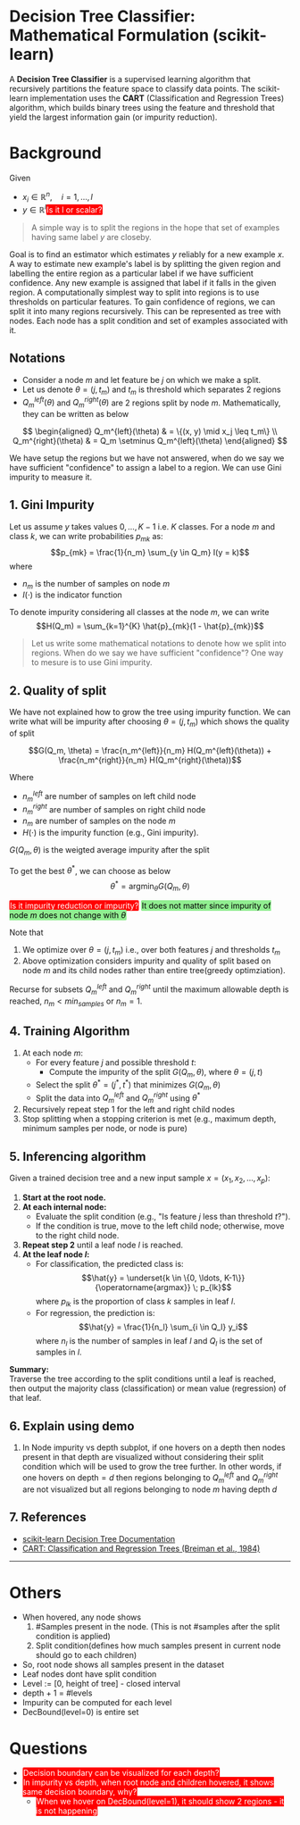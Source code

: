 <style>
  ques { background-color: red; color: white; padding: 1px; border-radius: 2px; }
  note { background-color: yellow; color: black; padding: 1px; border-radius: 2px; }
  imp { background-color: lightgreen; color: black; padding: 1px; border-radius: 2px; }
  underline1 { text-decoration: underline; }
</style>
# Decision Tree Classifier: Mathematical Formulation (scikit-learn)


A **Decision Tree Classifier** is a supervised learning algorithm that recursively partitions the feature space to classify data points. The scikit-learn implementation uses the **CART** (Classification and Regression Trees) algorithm, which builds binary trees using the feature and threshold that yield the largest information gain (or impurity reduction).


# Background
Given
- $x_i \in \mathbb{R}^n,\quad i = 1, \ldots, l$
- $y \in \mathbb{R}^l$<ques>Is it l or scalar?</ques>

> A simple way is to split the regions in the hope that set of examples having same label $y$ are closeby.

Goal is to find an estimator which estimates $y$ reliably for a new example $x$. A way to estimate new example's label is by splitting the given region and labelling the entire region as a particular label if we have sufficient confidence. Any new example is assigned that label if it falls in the given region. A computationally simplest way to split into regions is to use thresholds on particular features. To gain confidence of regions, we can split it into many regions recursively. This can be represented as tree with nodes. Each node has a split condition and set of examples associated with it. 

## Notations
- Consider a node $m$ and let feature be $j$ on which we make a split.
- Let us denote $\theta=(j, t_m)$ and $t_m$ is threshold which separates 2 regions
- $Q_m^{left}(\theta)$ and $Q_m^{right}(\theta)$ are 2 regions split by node $m$. Mathematically, they can be written as below

$$
\begin{aligned}
Q_m^{left}(\theta)  & = \{(x, y) \mid x_j \leq t_m\} \\
Q_m^{right}(\theta) & = Q_m \setminus Q_m^{left}(\theta)
\end{aligned}
$$

We have setup the regions but we have not answered, when do we say we have sufficient "confidence" to assign a label to a region. We can use Gini impurity to measure it.

## 1. Gini Impurity

Let us assume $y$ takes values $0,\ldots, K-1$ i.e. $K$ classes. For a node $m$ and class $k$, we can write probabilities $p_{mk}$ as:
$$p_{mk} = \frac{1}{n_m} \sum_{y \in Q_m} I(y = k)$$
where
- $n_m$ is the number of samples on node $m$
- $I(\cdot)$ is the indicator function

To denote impurity considering all classes at the node $m$, we can write
$$H(Q_m) = \sum_{k=1}^{K} \hat{p}_{mk}(1 - \hat{p}_{mk})$$

> Let us write some mathematical notations to denote how we split into regions. When do we say we have sufficient "confidence"? One way to mesure is to use Gini impurity.

## 2. Quality of split

We have not explained how to grow the tree using impurity function. We can write what will be impurity after choosing $\theta=(j, t_m)$ which shows the quality of split

$$G(Q_m, \theta) = \frac{n_m^{left}}{n_m} H(Q_m^{left}(\theta)) + \frac{n_m^{right}}{n_m} H(Q_m^{right}(\theta))$$

Where
- $n_m^{left}$ are number of samples on left child node
- $n_m^{right}$ are number of samples on right child node
- $n_m$ are number of samples on the node $m$
- $H(\cdot)$ is the impurity function (e.g., Gini impurity).


$G(Q_m, \theta)$ is the weigted average impurity after the split

To get the best $\theta^*$, we can choose as below
$$\theta^* = \operatorname{argmin}_\theta  G(Q_m, \theta)$$

<ques>Is it impurity reduction or impurity?</ques> <imp>It does not matter since impurity of node $m$ does not change with $\theta$</imp>

Note that
1. We optimize over $\theta=(j, t_m)$ i.e., over both features $j$ and thresholds $t_m$
2. Above optimization considers impurity and quality of split based on node $m$ and its child nodes rather than entire tree(greedy optimziation). 

Recurse for subsets $Q_m^{left}$ and $Q_m^{right}$ until the maximum allowable depth is reached, $n_m<min_{samples}$ or $n_m=1$.

## 4. Training Algorithm

1. At each node $m$:
    - For every feature $j$ and possible threshold $t$:
        - Compute the impurity of the split $G(Q_m, \theta)$, where $\theta = (j, t)$
    - Select the split $\theta^* = (j^*, t^*)$ that minimizes $G(Q_m, \theta)$
    - Split the data into $Q_m^{left}$ and $Q_m^{right}$ using $\theta^*$
2. Recursively repeat step 1 for the left and right child nodes
3. Stop splitting when a stopping criterion is met (e.g., maximum depth, minimum samples per node, or node is pure)

## 5. Inferencing algorithm

Given a trained decision tree and a new input sample $x = (x_1, x_2, \ldots, x_p)$:

1. **Start at the root node.**
2. **At each internal node:**
    - Evaluate the split condition (e.g., "Is feature $j$ less than threshold $t$?").
    - If the condition is true, move to the left child node; otherwise, move to the right child node.
3. **Repeat step 2** until a leaf node $l$ is reached.
4. **At the leaf node $l$:**  
   - For classification, the predicted class is:
     $$\hat{y} = \underset{k \in \{0, \ldots, K-1\}}{\operatorname{argmax}} \; p_{lk}$$
     where $p_{lk}$ is the proportion of class $k$ samples in leaf $l$.
   - For regression, the prediction is:
     $$\hat{y} = \frac{1}{n_l} \sum_{i \in Q_l} y_i$$
     where $n_l$ is the number of samples in leaf $l$ and $Q_l$ is the set of samples in $l$.

**Summary:**  
Traverse the tree according to the split conditions until a leaf is reached, then output the majority class (classification) or mean value (regression) of that leaf.

## 6. Explain using demo
1. In Node impurity vs depth subplot, if one hovers on a depth then nodes present in that depth are visualized without considering their split condition which will be used to grow the tree further. In other words, if one hovers on $\text{depth}=d$ then regions belonging to $Q_m^{left}$ and $Q_m^{right}$ are not visualized but all regions belonging to node $m$ having depth $d$

## 7. References

- [scikit-learn Decision Tree Documentation](https://scikit-learn.org/stable/modules/tree.html#mathematical-formulation)
- [CART: Classification and Regression Trees (Breiman et al., 1984)](https://www.taylorfrancis.com/books/mono/10.1201/9781315139470/classification-regression-trees-leo-breiman-jerome-friedman-richard-olshen-charles-stone)

---


# Others
- When hovered, any node shows
    1. #Samples present in the node. (This is not #samples after the split condition is applied)
    2. Split condition(defines how much samples present in current node should go to each children)
- So, root node shows all samples present in the dataset
- Leaf nodes dont have split condition
- Level := [0, height of tree] - closed interval
- depth + 1 = #levels
- Impurity can be computed for each level
- DecBound(level=0) is entire set

# Questions
- <ques>Decision boundary can be visualized for each depth?</ques>
- <ques>In impurity vs depth, when root node and children hovered, it shows same decision boundary, why?</ques>
    - <ques>When we hover on DecBound(level=1), it should show 2 regions - it is not happening</ques>
